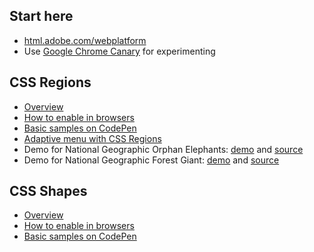 Start here
---

  - [html.adobe.com/webplatform](http://html.adobe.com/webplatform/)
  - Use [Google Chrome Canary](https://www.google.com/intl/en/chrome/browser/canary.html) for experimenting

CSS Regions
---
  - [Overview](html.adobe.com/webplatform/layout/regions/)
  - [How to enable in browsers](http://html.adobe.com/webplatform/enable/)
  - [Basic samples on CodePen](http://codepen.io/collection/jabto)
  - [Adaptive menu with CSS Regions](http://adobe-webplatform.github.io/regions-adaptive)
  - Demo for National Geographic Orphan Elephants: [demo](http://adobe-webplatform.github.io/Demo-for-National-Geographic-Orphan-Elephants/) and [source](https://github.com/adobe-webplatform/Demo-for-National-Geographic-Orphan-Elephants)
  - Demo for National Geographic Forest Giant: [demo](http://adobe-webplatform.github.io/Demo-for-National-Geographic-Forest-Giant/browser/src/) and  [source](https://github.com/adobe-webplatform/Demo-for-National-Geographic-Forest-Giant)
  
CSS Shapes
---
  - [Overview](http://html.adobe.com/webplatform/layout/shapes/)
  - [How to enable in browsers](http://html.adobe.com/webplatform/enable/)
  - [Basic samples on CodePen](http://codepen.io/collection/qFesk)